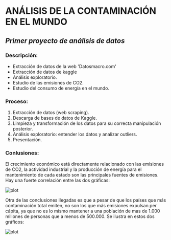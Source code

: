 # ANÁLISIS DE LA CONTAMINACIÓN EN EL MUNDO
## _Primer proyecto de análisis de datos_

### Descripción:

- Extracción de datos de la web 'Datosmacro.com'
- Extracción de datos de kaggle
- Análisis exploratorio.
- Estudio de las emisiones de CO2.
- Estudio del consumo de energía en el mundo.

### Proceso:

1. Extracción de datos (web scraping).
2. Descarga de bases de datos de Kaggle.
3. Limpieza y transformación de los datos para su correcta manipulación posterior.
4. Análisis exploratorio: entender los datos y analizar outliers.
5. Presentación.
 

### Conlusiones:

El crecimiento económico está directamente relacionado con las emisiones de CO2, la actividad industrial y la producción de energía para el mantenimiento de cada estado son las principales fuentes de emisiones. Hay una fuerte correlación entre las dos gráficas:

![plot](../Fotos/sc11.png)

Otra de las conclusiones llegadas es que a pesar de que los países que más contaminación total emiten, no son los que más emisiones expulsan per cápita, ya que no es lo mismo mantener a una población de mas de 1.000 millones de personas que a menos de 500.000. Se ilustra en estos dos gráficos:

![plot](../Fotos/Comparacion_emissions.png)
